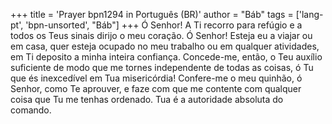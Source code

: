 +++
title = 'Prayer bpn1294 in Português (BR)'
author = "Báb"
tags = ['lang-pt', 'bpn-unsorted', "Báb"]
+++
Ó Senhor! A Ti recorro para refúgio e a todos os Teus sinais dirijo o meu coração.
Ó Senhor! Esteja eu a viajar ou em casa, quer esteja ocupado no meu trabalho ou em qualquer atividades, em Ti deposito a minha inteira confiança.
Concede-me, então, o Teu auxílio suficiente de modo que me tornes independente de todas as coisas, ó Tu que és inexcedível em Tua misericórdia!
Confere-me o meu quinhão, ó Senhor, como Te aprouver, e faze com que me contente com qualquer coisa que Tu me tenhas ordenado.
Tua é a autoridade absoluta do comando.
